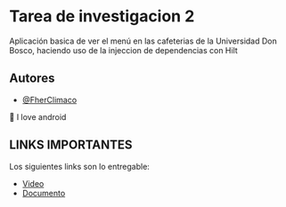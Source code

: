 
# Tarea de investigacion 2

Aplicación basica de ver el menú en las cafeterias de la Universidad Don Bosco, haciendo uso de la injeccion de dependencias con Hilt
## Autores

- [@FherClimaco](https://github.com/FherEnrique)

:green_heart: I love android


## LINKS IMPORTANTES

Los siguientes links son lo entregable:

- [Video](https://www.youtube.com/)
- [Documento](https://docs.google.com/document/d/1If2ToFEcuqsPLF-4tSHnKJ9hoayx7DajQvgfTs462xA/edit?usp=sharing)

